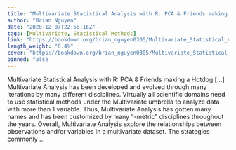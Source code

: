 ```yaml
---
title: "Multivariate Statistical Analysis with R: PCA & Friends making a Hotdog"
author: "Brian Nguyen"
date: "2020-12-07T22:55:16Z"
tags: [Multivariate, Statistical Methods]
link: "https://bookdown.org/brian_nguyen0305/Multivariate_Statistical_Analysis_with_R/"
length_weight: "8.4%"
cover: "https://bookdown.org/brian_nguyen0305/Multivariate_Statistical_Analysis_with_R/cover.png"
pinned: false
---
```


Multivariate Statistical Analysis with R: PCA & Friends making a Hotdog [...] Multivariate Analysis has been developed and evolved through many iterations by many different disciplines. Virtually all scientific domains need to use statistical methods under the Multivariate umbrella to analyze data with more than 1 variable. Thus, Multivariate Analysis has gotten many names and has been customized by many “-metric” disciplines throughout the years. Overall, Multivariate Analysis explore the relationships between observations and/or variables in a multivariate dataset. The strategies commonly ...
